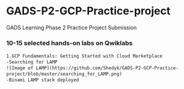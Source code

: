 # GADS-P2-GCP-Practice-project
GADS Learning Phase 2 Practice Project Submission

### 10-15 selected hands-on labs on Qwiklabs

    1.GCP Fundamentals: Getting Started with Cloud Marketplace
    -Searching for LAMP
    ![Image of LAMP](https://github.com/Shedyk/GADS-P2-GCP-Practice-project/blob/master/searching_for_LAMP.png)
    -Binami LAMP stack deployed
